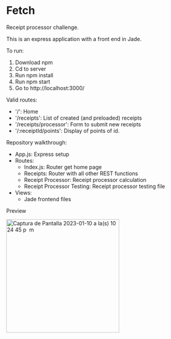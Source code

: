 # Fetch

Receipt processor challenge.

This is an express application with a front end in Jade.


To run:
1. Download npm
2. Cd to server
3. Run npm install
4. Run npm start
5. Go to http://localhost:3000/


Valid routes:
- '/': Home
- '/receipts': List of created (and preloaded) receipts
- '/receipts/processor': Form to submit new receipts
- '/:receiptId/points': Display of points of id.


Repository walkthrough:
- App.js: Express setup
- Routes: 
  - Index.js: Router get home page
  - Receipts: Router with all other REST functions
  - Receipt Processor: Receipt processor calculation
  - Receipt Processor Testing: Receipt processor testing file
- Views: 
  - Jade frontend files 
 
 
 Preview
 
 
<img width="300" alt="Captura de Pantalla 2023-01-10 a la(s) 10 24 45 p  m" src="https://user-images.githubusercontent.com/18289791/211710752-dab99801-52c2-4263-971e-e40bd250c343.png">
